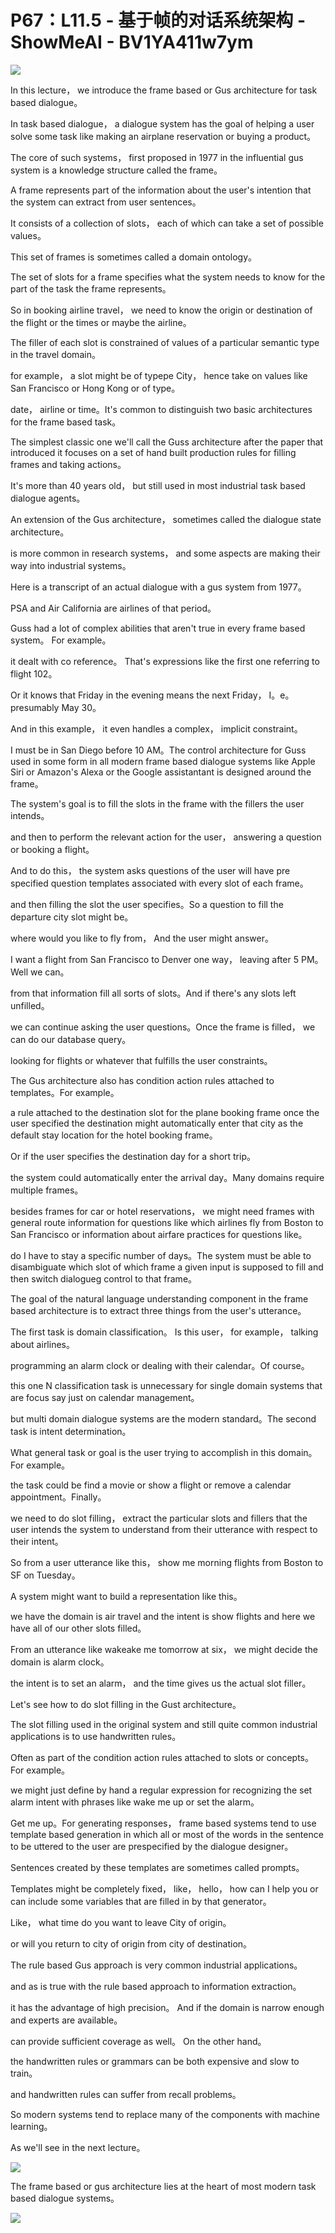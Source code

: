 # P67：L11.5 - 基于帧的对话系统架构 - ShowMeAI - BV1YA411w7ym

![](img/bbdf9cae52c0c953b76e16e0fe5e22ce_0.png)

In this lecture， we introduce the frame based or Gus architecture for task based dialogue。

In task based dialogue， a dialogue system has the goal of helping a user solve some task like making an airplane reservation or buying a product。

The core of such systems， first proposed in 1977 in the influential gus system is a knowledge structure called the frame。

A frame represents part of the information about the user's intention that the system can extract from user sentences。

 It consists of a collection of slots， each of which can take a set of possible values。

This set of frames is sometimes called a domain ontology。

The set of slots for a frame specifies what the system needs to know for the part of the task the frame represents。

 So in booking airline travel， we need to know the origin or destination of the flight or the times or maybe the airline。

The filler of each slot is constrained of values of a particular semantic type in the travel domain。

 for example， a slot might be of typepe City， hence take on values like San Francisco or Hong Kong or of type。

 date， airline or time。It's common to distinguish two basic architectures for the frame based task。

The simplest classic one we'll call the Guss architecture after the paper that introduced it focuses on a set of hand built production rules for filling frames and taking actions。

 It's more than 40 years old， but still used in most industrial task based dialogue agents。

An extension of the Gus architecture， sometimes called the dialogue state architecture。

 is more common in research systems， and some aspects are making their way into industrial systems。

Here is a transcript of an actual dialogue with a gus system from 1977。

PSA and Air California are airlines of that period。

Guss had a lot of complex abilities that aren't true in every frame based system。 For example。

 it dealt with co reference。 That's expressions like the first one referring to flight 102。

 Or it knows that Friday in the evening means the next Friday， I。e。 presumably May 30。

And in this example， it even handles a complex， implicit constraint。

I must be in San Diego before 10 AM。The control architecture for Guss used in some form in all modern frame based dialogue systems like Apple Siri or Amazon's Alexa or the Google assistantant is designed around the frame。

The system's goal is to fill the slots in the frame with the fillers the user intends。

 and then to perform the relevant action for the user， answering a question or booking a flight。

 And to do this， the system asks questions of the user will have pre specified question templates associated with every slot of each frame。

 and then filling the slot the user specifies。So a question to fill the departure city slot might be。

 where would you like to fly from， And the user might answer。

 I want a flight from San Francisco to Denver one way， leaving after 5 PM。Well we can。

 from that information fill all sorts of slots。And if there's any slots left unfilled。

 we can continue asking the user questions。Once the frame is filled， we can do our database query。

 looking for flights or whatever that fulfills the user constraints。

The Gus architecture also has condition action rules attached to templates。For example。

 a rule attached to the destination slot for the plane booking frame once the user specified the destination might automatically enter that city as the default stay location for the hotel booking frame。

Or if the user specifies the destination day for a short trip。

 the system could automatically enter the arrival day。Many domains require multiple frames。

 besides frames for car or hotel reservations， we might need frames with general route information for questions like which airlines fly from Boston to San Francisco or information about airfare practices for questions like。

 do I have to stay a specific number of days。The system must be able to disambiguate which slot of which frame a given input is supposed to fill and then switch dialogueg control to that frame。

The goal of the natural language understanding component in the frame based architecture is to extract three things from the user's utterance。

The first task is domain classification。 Is this user， for example， talking about airlines。

 programming an alarm clock or dealing with their calendar。Of course。

 this one N classification task is unnecessary for single domain systems that are focus say just on calendar management。

 but multi domain dialogue systems are the modern standard。The second task is intent determination。

 What general task or goal is the user trying to accomplish in this domain。 For example。

 the task could be find a movie or show a flight or remove a calendar appointment。Finally。

 we need to do slot filling， extract the particular slots and fillers that the user intends the system to understand from their utterance with respect to their intent。

So from a user utterance like this， show me morning flights from Boston to SF on Tuesday。

A system might want to build a representation like this。

 we have the domain is air travel and the intent is show flights and here we have all of our other slots filled。

From an utterance like wakeake me tomorrow at six， we might decide the domain is alarm clock。

 the intent is to set an alarm， and the time gives us the actual slot filler。

Let's see how to do slot filling in the Gust architecture。

The slot filling used in the original system and still quite common industrial applications is to use handwritten rules。

 Often as part of the condition action rules attached to slots or concepts。 For example。

 we might just define by hand a regular expression for recognizing the set alarm intent with phrases like wake me up or set the alarm。

 Get me up。For generating responses， frame based systems tend to use template based generation in which all or most of the words in the sentence to be uttered to the user are prespecified by the dialogue designer。

Sentences created by these templates are sometimes called prompts。

Templates might be completely fixed， like， hello， how can I help you or can include some variables that are filled in by that generator。

 Like， what time do you want to leave City of origin。

 or will you return to city of origin from city of destination。

The rule based Gus approach is very common industrial applications。

 and as is true with the rule based approach to information extraction。

 it has the advantage of high precision。 And if the domain is narrow enough and experts are available。

 can provide sufficient coverage as well。 On the other hand。

 the handwritten rules or grammars can be both expensive and slow to train。

 and handwritten rules can suffer from recall problems。

 So modern systems tend to replace many of the components with machine learning。

 As we'll see in the next lecture。

![](img/bbdf9cae52c0c953b76e16e0fe5e22ce_2.png)

The frame based or gus architecture lies at the heart of most modern task based dialogue systems。



![](img/bbdf9cae52c0c953b76e16e0fe5e22ce_4.png)